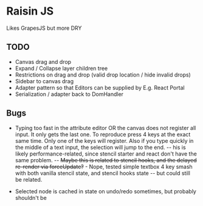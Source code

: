 # Raisin JS

Likes GrapesJS but more DRY

## TODO

- Canvas drag and drop
- Expand / Collapse layer children tree
- Restrictions on drag and drop (valid drop location / hide invalid drops)
- Sidebar to canvas drag
- Adapter pattern so that Editors can be supplied by E.g. React Portal
- Serialization / adapter back to DomHandler

## Bugs

- Typing too fast in the attribute editor OR the canvas does not register all input. It only gets the last one. To reproduce press 4 keys at the exact same time. Only one of the keys will register. Also if you type quickly in the middle of a text input, the selection will jump to the end.
  -- his is likely performance-related, since stencil starter and react don't have the same problem.
  -- ~~Maybe this is related to stencil hooks, and the delayed re-render via forceUpdate?~~ - Nope, tested simple textbox 4 key smash with both vanilla stencil state, and stencil hooks state -- but could still be related.

- Selected node is cached in state on undo/redo sometimes, but probably shouldn't be
